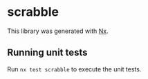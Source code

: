# scrabble

This library was generated with [Nx](https://nx.dev).

## Running unit tests

Run `nx test scrabble` to execute the unit tests.
